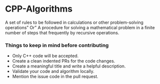 # CPP-Algorithms
A set of rules to be followed in calculations or other problem-solving operations” Or” A procedure for solving a mathematical problem in a finite number of steps that frequently by recursive operations.

### Things to keep in mind before contributing
- Only C++ code will be accepted.
- Create a clean indented PRs for the code changes.
- Create a meaningful title and write a helpful description.
- Validate your code and algorithm locally.
- Mention the issue code in the pull request.
